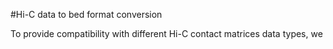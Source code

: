 #Hi-C data to bed format conversion

To provide compatibility with different Hi-C contact matrices data types, we 
